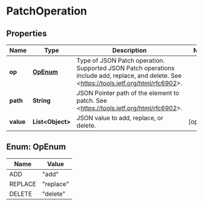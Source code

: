 
# PatchOperation

## Properties
Name | Type | Description | Notes
------------ | ------------- | ------------- | -------------
**op** | [**OpEnum**](#OpEnum) | Type of JSON Patch operation. Supported JSON Patch operations include add, replace, and delete. See &lt;https://tools.ietf.org/html/rfc6902&gt;. | 
**path** | **String** | JSON Pointer path of the element to patch. See &lt;https://tools.ietf.org/html/rfc6902&gt;. | 
**value** | **List&lt;Object&gt;** | JSON value to add, replace, or delete. |  [optional]


<a name="OpEnum"></a>
## Enum: OpEnum
Name | Value
---- | -----
ADD | &quot;add&quot;
REPLACE | &quot;replace&quot;
DELETE | &quot;delete&quot;



